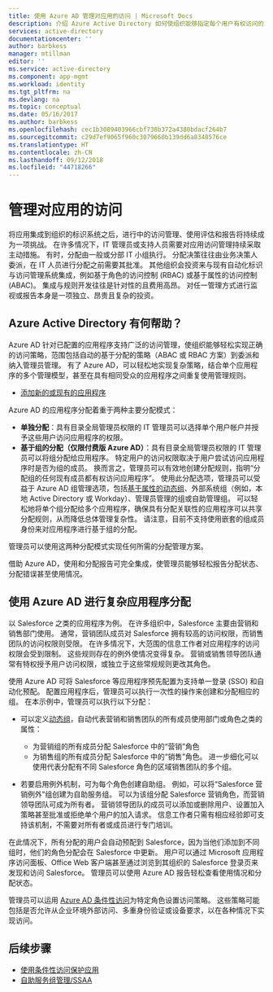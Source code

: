 ```yaml
---
title: 使用 Azure AD 管理对应用的访问 | Microsoft Docs
description: 介绍 Azure Active Directory 如何使组织能够指定每个用户有权访问的应用。
services: active-directory
documentationcenter: ''
author: barbkess
manager: mtillman
editor: ''
ms.service: active-directory
ms.component: app-mgmt
ms.workload: identity
ms.tgt_pltfrm: na
ms.devlang: na
ms.topic: conceptual
ms.date: 05/16/2017
ms.author: barbkess
ms.openlocfilehash: cec1b3089403966cbf738b372a4380bdacf264b7
ms.sourcegitcommit: c29d7ef9065f960c3079660b139dd6a8348576ce
ms.translationtype: HT
ms.contentlocale: zh-CN
ms.lasthandoff: 09/12/2018
ms.locfileid: "44718266"
---
```

# <a name="managing-access-to-apps"></a>管理对应用的访问
将应用集成到组织的标识系统之后，进行中的访问管理、使用评估和报告将持续成为一项挑战。 在许多情况下，IT 管理员或支持人员需要对应用访问管理持续采取主动措施。 有时，分配由一般或分部 IT 小组执行。 分配决策往往由业务决策人委派，在 IT 人员进行分配之前需要其批准。  其他组织会投资来与现有自动化标识与访问管理系统集成，例如基于角色的访问控制 (RBAC) 或基于属性的访问控制 (ABAC)。 集成与规则开发往往是针对性的且费用高昂。 对任一管理方式进行监视或报告本身是一项独立、昂贵且复杂的投资。

## <a name="how-does-azure-active-directory-help"></a>Azure Active Directory 有何帮助？
 Azure AD 针对已配置的应用程序支持广泛的访问管理，使组织能够轻松实现正确的访问策略，范围包括自动的基于分配的策略（ABAC 或 RBAC 方案）到委派和纳入管理员管理。 有了 Azure AD，可以轻松地实现复杂策略，结合单个应用程序的多个管理模型，甚至在具有相同受众的应用程序之间重复使用管理规则。

* [添加新的或现有的应用程序](configure-single-sign-on-portal.md)

 Azure AD 的应用程序分配着重于两种主要分配模式：

* **单独分配**：具有目录全局管理员权限的 IT 管理员可以选择单个用户帐户并授予这些用户访问应用程序的权限。
* **基于组的分配（仅限付费版 Azure AD）**：具有目录全局管理员权限的 IT 管理员可以将组分配给应用程序。 特定用户的访问权限取决于用户尝试访问应用程序时是否为组的成员。 换而言之，管理员可以有效地创建分配规则，指明“分配组的任何现有成员都有权访问应用程序”。 使用此分配选项，管理员可以受益于 Azure AD 组管理选项，包括[基于属性的动态组](../fundamentals/active-directory-groups-create-azure-portal.md)、外部系统组（例如，本地 Active Directory 或 Workday）、管理员管理的组或自助管理组。 可以轻松地将单个组分配给多个应用程序，确保具有分配关联性的应用程序可以共享分配规则，从而降低总体管理复杂性。 请注意，目前不支持使用嵌套的组成员身份来对应用程序进行基于组的分配。

管理员可以使用这两种分配模式实现任何所需的分配管理方案。

借助 Azure AD，使用和分配报告可完全集成，使管理员能够轻松报告分配状态、分配错误甚至使用情况。

## <a name="complex-application-assignment-with-azure-ad"></a>使用 Azure AD 进行复杂应用程序分配
以 Salesforce 之类的应用程序为例。 在许多组织中，Salesforce 主要由营销和销售部门使用。 通常，营销团队成员对 Salesforce 拥有较高的访问权限，而销售团队的访问权限则受限。 在许多情况下，大范围的信息工作者对应用程序的访问权限会受到限制。 这些规则存在的例外使情况变得复杂。 营销或销售领导团队通常有特权授予用户访问权限，或独立于这些常规规则更改其角色。

使用 Azure AD 可将 Salesforce 等应用程序预先配置为支持单一登录 (SSO) 和自动化预配。 配置应用程序后，管理员可以执行一次性的操作来创建和分配相应的组。 在本示例中，管理员可以执行以下分配：

* 可以定义[动态组](../fundamentals/active-directory-groups-create-azure-portal.md)，自动代表营销和销售团队的所有成员使用部门或角色之类的属性：
  
  * 为营销组的所有成员分配 Salesforce 中的“营销”角色
  * 为销售组的所有成员分配 Salesforce 中的“销售”角色。 进一步细化可以使用代表分配有不同 Salesforce 角色的区域销售团队的多个组。
* 若要启用例外机制，可为每个角色创建自助组。 例如，可以将“Salesforce 营销例外”组创建为自助服务组。 可以为该组分配 Salesforce 营销角色，而营销领导团队可成为所有者。 营销领导团队的成员可以添加或删除用户、设置加入策略甚至批准或拒绝单个用户的加入请求。 信息工作者只需有相应经验即可支持该机制，不需要对所有者或成员进行专门培训。

在此情况下，所有分配的用户会自动预配到 Salesforce，因为当他们添加到不同组时，他们的角色分配会在 Salesforce 中更新。 用户可以通过 Microsoft 应用程序访问面板、Office Web 客户端甚至通过浏览到其组织的 Salesforce 登录页来发现和访问 Salesforce。 管理员可以使用 Azure AD 报告轻松查看使用情况和分配状态。

管理员可以运用 [Azure AD 条件性访问](../active-directory-conditional-access-azure-portal.md)为特定角色设置访问策略。 这些策略可能包括是否允许从企业环境外部访问、多重身份验证或设备要求，以在各种情况下实现访问。

## <a name="next-steps"></a>后续步骤
* [使用条件性访问保护应用](../active-directory-conditional-access-azure-portal.md)
* [自助服务组管理/SSAA](../users-groups-roles/groups-self-service-management.md)
